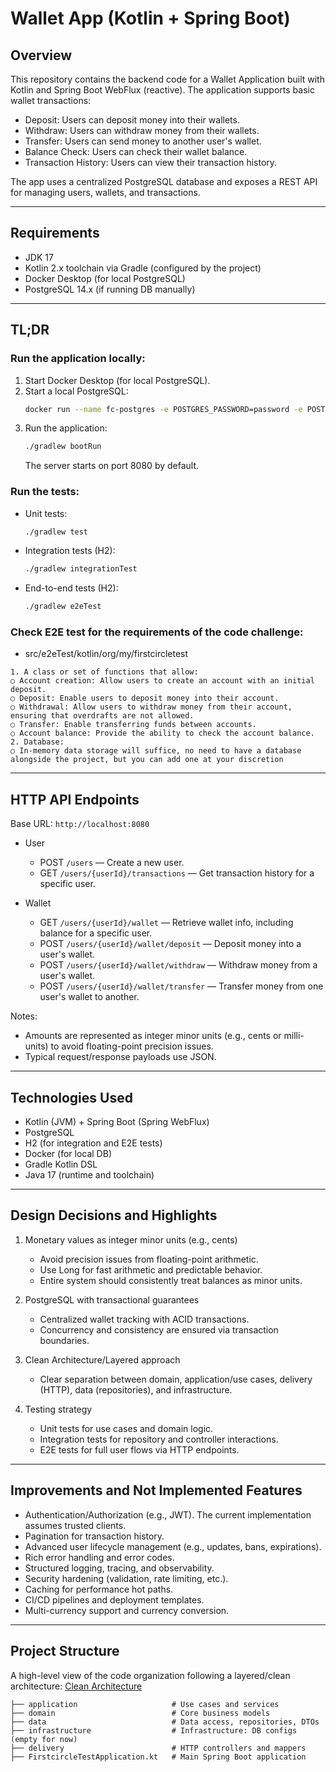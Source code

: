 # Wallet App (Kotlin + Spring Boot)

## Overview

This repository contains the backend code for a Wallet Application built with Kotlin and Spring Boot WebFlux (reactive). The application
supports basic wallet transactions:

- Deposit: Users can deposit money into their wallets.
- Withdraw: Users can withdraw money from their wallets.
- Transfer: Users can send money to another user's wallet.
- Balance Check: Users can check their wallet balance.
- Transaction History: Users can view their transaction history.

The app uses a centralized PostgreSQL database and exposes a REST API for managing users, wallets, and transactions.

---

## Requirements

- JDK 17
- Kotlin 2.x toolchain via Gradle (configured by the project)
- Docker Desktop (for local PostgreSQL)
- PostgreSQL 14.x (if running DB manually)

---

## TL;DR

### Run the application locally:

1) Start Docker Desktop (for local PostgreSQL).
2) Start a local PostgreSQL:
   ```bash
   docker run --name fc-postgres -e POSTGRES_PASSWORD=password -e POSTGRES_USER=user -e POSTGRES_DB=wallet_db -p 5432:5432 -d postgres:14.18
   ```
3) Run the application:
   ```bash
   ./gradlew bootRun
   ```
   The server starts on port 8080 by default.

### Run the tests:

- Unit tests:
  ```bash
  ./gradlew test
  ```
- Integration tests (H2):
  ```bash
  ./gradlew integrationTest
  ```
- End-to-end tests (H2):
  ```bash
  ./gradlew e2eTest
  ```
  
### Check E2E test for the requirements of the code challenge:

* src/e2eTest/kotlin/org/my/firstcircletest
```text
1. A class or set of functions that allow:
○ Account creation: Allow users to create an account with an initial deposit.
○ Deposit: Enable users to deposit money into their account.
○ Withdrawal: Allow users to withdraw money from their account, ensuring that overdrafts are not allowed.
○ Transfer: Enable transferring funds between accounts.
○ Account balance: Provide the ability to check the account balance.
2. Database:
○ In-memory data storage will suffice, no need to have a database alongside the project, but you can add one at your discretion
```
  
---

## HTTP API Endpoints

Base URL: `http://localhost:8080`

- User
    - POST `/users` — Create a new user.
    - GET `/users/{userId}/transactions` — Get transaction history for a specific user.

- Wallet
    - GET `/users/{userId}/wallet` — Retrieve wallet info, including balance for a specific user.
    - POST `/users/{userId}/wallet/deposit` — Deposit money into a user's wallet.
    - POST `/users/{userId}/wallet/withdraw` — Withdraw money from a user's wallet.
    - POST `/users/{userId}/wallet/transfer` — Transfer money from one user's wallet to another.

Notes:

- Amounts are represented as integer minor units (e.g., cents or milli-units) to avoid floating-point precision issues.
- Typical request/response payloads use JSON.

---

## Technologies Used

- Kotlin (JVM) + Spring Boot (Spring WebFlux)
- PostgreSQL
- H2 (for integration and E2E tests)
- Docker (for local DB)
- Gradle Kotlin DSL
- Java 17 (runtime and toolchain)

---

## Design Decisions and Highlights

1) Monetary values as integer minor units (e.g., cents)
    - Avoid precision issues from floating-point arithmetic.
    - Use Long for fast arithmetic and predictable behavior.
    - Entire system should consistently treat balances as minor units.

2) PostgreSQL with transactional guarantees
    - Centralized wallet tracking with ACID transactions.
    - Concurrency and consistency are ensured via transaction boundaries.

3) Clean Architecture/Layered approach
    - Clear separation between domain, application/use cases, delivery (HTTP), data (repositories), and infrastructure.

4) Testing strategy
    - Unit tests for use cases and domain logic.
    - Integration tests for repository and controller interactions.
    - E2E tests for full user flows via HTTP endpoints.

---

## Improvements and Not Implemented Features

- Authentication/Authorization (e.g., JWT). The current implementation assumes trusted clients.
- Pagination for transaction history.
- Advanced user lifecycle management (e.g., updates, bans, expirations).
- Rich error handling and error codes.
- Structured logging, tracing, and observability.
- Security hardening (validation, rate limiting, etc.).
- Caching for performance hot paths.
- CI/CD pipelines and deployment templates.
- Multi-currency support and currency conversion.

---

## Project Structure

A high-level view of the code organization following a layered/clean architecture:
[Clean Architecture](https://blog.cleancoder.com/uncle-bob/2012/08/13/the-clean-architecture.html)

```text
├── application                     # Use cases and services
├── domain                          # Core business models
├── data                            # Data access, repositories, DTOs
├── infrastructure                  # Infrastructure: DB configs (empty for now)
├── delivery                        # HTTP controllers and mappers
├── FirstcircleTestApplication.kt   # Main Spring Boot application
```
